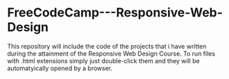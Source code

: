 # FreeCodeCamp---Responsive-Web-Design
This repository will include the code of the projects  that i have written during the attainment of the Responsive Web Design Course.
To run files with .html extensions simply just double-click them and they will be automatyically opened by a browser. 
